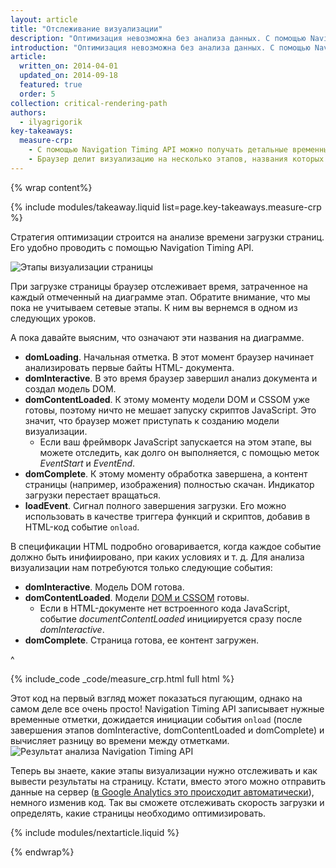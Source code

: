 ```yaml
---
layout: article
title: "Отслеживание визуализации"
description: "Оптимизация невозможна без анализа данных. С помощью Navigation Timing API вы можете отследить каждый этап визуализации веб-страницы!"
introduction: "Оптимизация невозможна без анализа данных. С помощью Navigation Timing API вы можете отследить каждый этап визуализации веб-страницы!"
article:
  written_on: 2014-04-01
  updated_on: 2014-09-18
  featured: true
  order: 5
collection: critical-rendering-path
authors:
  - ilyagrigorik
key-takeaways:
  measure-crp:
    - С помощью Navigation Timing API можно получать детальные временные отметки для анализа визуализации.
    - Браузер делит визуализацию на несколько этапов, названия которых можно использовать для анализа.
---
```

{% wrap content%}

<style>
  img, video, object {
    max-width: 100%;
  }

  img.center {
    display: block;
    margin-left: auto;
    margin-right: auto;
  }
</style>

{% include modules/takeaway.liquid list=page.key-takeaways.measure-crp %}

Стратегия оптимизации строится на анализе времени загрузки страниц. Его удобно проводить с помощью Navigation Timing API.

<img src="images/dom-navtiming.png" class="center" alt="Этапы визуализации страницы">

При загрузке страницы браузер отслеживает время, затраченное на каждый отмеченный на диаграмме этап. Обратите внимание, что мы пока не учитываем сетевые этапы. К ним вы вернемся в одном из следующих уроков.

А пока давайте выясним, что означают эти названия на диаграмме.

* **domLoading**. Начальная отметка. В этот момент браузер начинает анализировать первые байты HTML-
  документа.
* **domInteractive**. В это время браузер завершил анализ документа и создал модель DOM.
* **domContentLoaded**. К этому моменту модели DOM и CSSOM уже готовы, поэтому ничто не мешает запуску скриптов JavaScript. Это значит, что браузер может приступать к созданию модели визуализации.
    * Если ваш фреймворк JavaScript запускается на этом этапе, вы можете отследить, как долго он выполняется, с помощью меток _EventStart_ и _EventEnd_.
* **domComplete**. К этому моменту обработка завершена, а контент страницы (например, изображения) полностью скачан. Индикатор загрузки перестает вращаться.
* **loadEvent**. Сигнал полного завершения загрузки. Его можно использовать в качестве триггера функций и скриптов, добавив в HTML-код событие `onload`.

В спецификации HTML подробно оговаривается, когда каждое событие должно быть инифиировано, при каких условиях и т. д. Для анализа визуализации нам потребуются только следующие события:

* **domInteractive**. Модель DOM готова.
* **domContentLoaded**. Модели [DOM и CSSOM](http://calendar.perfplanet.com/2012/deciphering-the-critical-rendering-path/) готовы.
    * Если в HTML-документе нет встроенного кода JavaScript, событие _documentContentLoaded_ инициируется сразу после _domInteractive_.
* **domComplete**. Страница готова, ее контент загружен.

^

{% include_code _code/measure_crp.html full html %}

Этот код на первый взгляд может показаться пугающим, однако на самом деле все очень просто! Navigation Timing API записывает нужные временные отметки, дожидается инициации события `onload` (после завершения этапов domInteractive, domContentLoaded и domComplete) и вычисляет разницу во времени между отметками.
<img src="images/device-navtiming-small.png" class="center" alt="Результат анализа Navigation Timing API">

Теперь вы знаете, какие этапы визуализации нужно отслеживать и как вывести результаты на страницу. Кстати, вместо этого можно отправить данные на сервер ([в Google Analytics это происходит автоматически](https://support.google.com/analytics/answer/1205784?hl=ru)), немного изменив код. Так вы сможете отслеживать скорость загрузки и определять, какие страницы необходимо оптимизировать.

{% include modules/nextarticle.liquid %}

{% endwrap%}

